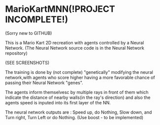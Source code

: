 # MarioKartMNN(!PROJECT INCOMPLETE!)
(Sorry new to GITHUB)

This is a Mario Kart 2D recreation with agents controlled by a Neural Network. (The Neural Network source code is in the Neural Network repository)

(SEE SCREENSHOTS)

The training is done by (not complete) "genetically" modifying the neural network,with agents who score higher having a more favorable
chance of passing their Neural Network "genes".

The agents inform themselvesc by multiple rays in front of them which indicate the distance of nearby walls(in the ray's direction)
and also the agents speed is inputed into its first layer of the NN.

The neural network outputs are : Speed up, do Nothing, Slow down, and Turn right, Turn Left or do Nothing. (Use boost - to be implemented)


